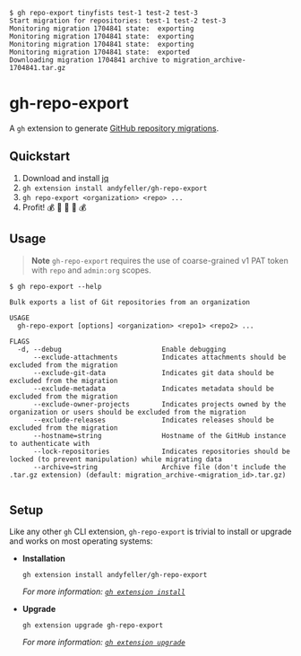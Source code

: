 ```shell
$ gh repo-export tinyfists test-1 test-2 test-3
Start migration for repositories: test-1 test-2 test-3
Monitoring migration 1704841 state:  exporting
Monitoring migration 1704841 state:  exporting
Monitoring migration 1704841 state:  exporting
Monitoring migration 1704841 state:  exported
Downloading migration 1704841 archive to migration_archive-1704841.tar.gz
```

# gh-repo-export

A `gh` extension to generate [GitHub repository migrations](https://docs.github.com/en/enterprise-cloud@latest/rest/migrations/orgs).

## Quickstart

1. Download and install [jq](https://stedolan.github.io/jq/download/)
1. `gh extension install andyfeller/gh-repo-export`
1. `gh repo-export <organization> <repo> ...`
1. Profit! :moneybag: :money_with_wings: :money_mouth_face: :money_with_wings: :moneybag:

## Usage

> **Note**
> `gh-repo-export` requires the use of coarse-grained v1 PAT token with `repo` and `admin:org` scopes.

```shell
$ gh repo-export --help

Bulk exports a list of Git repositories from an organization

USAGE
  gh-repo-export [options] <organization> <repo1> <repo2> ...

FLAGS
  -d, --debug                         Enable debugging
      --exclude-attachments           Indicates attachments should be excluded from the migration
      --exclude-git-data              Indicates git data should be excluded from the migration
      --exclude-metadata              Indicates metadata should be excluded from the migration
      --exclude-owner-projects        Indicates projects owned by the organization or users should be excluded from the migration
      --exclude-releases              Indicates releases should be excluded from the migration
      --hostname=string               Hostname of the GitHub instance to authenticate with
      --lock-repositories             Indicates repositories should be locked (to prevent manipulation) while migrating data
      --archive=string                Archive file (don't include the .tar.gz extension) (default: migration_archive-<migration_id>.tar.gz)
      
```

## Setup

Like any other `gh` CLI extension, `gh-repo-export` is trivial to install or upgrade and works on most operating systems:

- **Installation**

  ```shell
  gh extension install andyfeller/gh-repo-export
  ```
  
  _For more information: [`gh extension install`](https://cli.github.com/manual/gh_extension_install)_

- **Upgrade**

  ```shell
  gh extension upgrade gh-repo-export
  ```

  _For more information: [`gh extension upgrade`](https://cli.github.com/manual/gh_extension_upgrade)_
